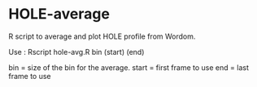# HOLE-average
R script to average and plot HOLE profile from Wordom.

Use : Rscript hole-avg.R bin (start) (end)

bin = size of the bin for the average.
start = first frame to use
end = last frame to use
